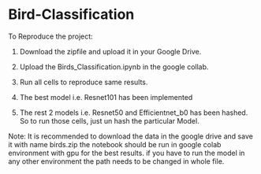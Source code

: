 # Bird-Classification

To Reproduce the project:

1. Download the zipfile and upload it in your Google Drive.

2. Upload the Birds_Classification.ipynb in the google collab.

3. Run all cells to reproduce same results.

4. The best model i.e. Resnet101 has been implemented

5. The rest 2 models i.e. Resnet50 and Efficientnet_b0 has been hashed. So to run those cells, just un hash the particular Model.
   
Note: It is recommended to download the data in the google drive and save it with name birds.zip the notebook should be run in google colab environment with gpu for the best results. if you have to run the model in any other environment the path needs to be changed in whole file.

